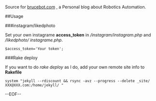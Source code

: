 Source for [brucebot.com](http://brucebot.com) , a Personal blog about Robotics Automation.

##Usage


###instagram/likedphoto

Set your own instagrame **access_token** in */instagram/instagram.php* and */likedphoto/
instagrame.php*.

`$access_token='Your token';`

###Rake deploy

If you want to do *rake deploy* as I do, add your own remote site info to **Rakefile**

`system "jekyll --rdiscount && rsync -avz --progress --delete _site/ XXX@XXX.com:/home/jekyll/ "`

--EOF--